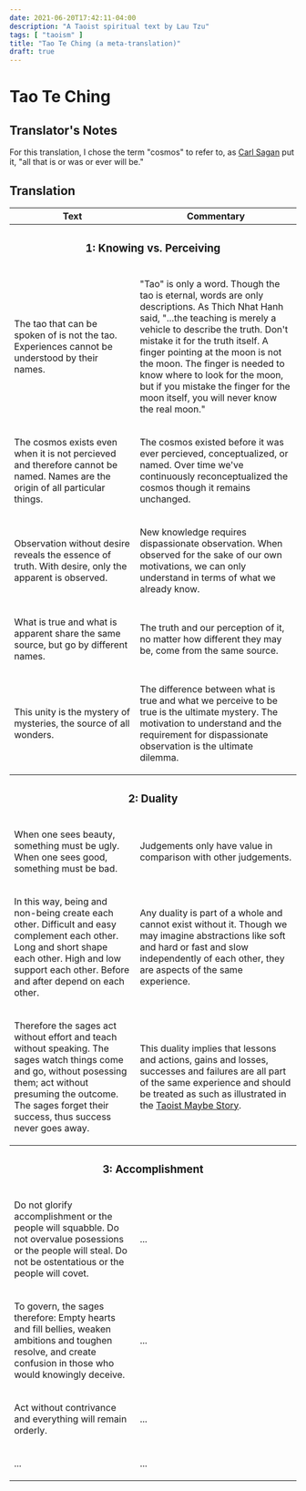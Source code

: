 ```yaml
---
date: 2021-06-20T17:42:11-04:00
description: "A Taoist spiritual text by Lau Tzu"
tags: [ "taoism" ]
title: "Tao Te Ching (a meta-translation)"
draft: true
---
```


# Tao Te Ching


## Translator's Notes

For this translation, I chose the term "cosmos" to refer to, as [Carl Sagan](carl-sagan.md) put it, "all that is or was or ever will be."

## Translation

<table>
	<tr>
		<th>
			Text
		</th>
		<th>
			Commentary
		</th>
	</tr>
	<tr>
		<th colspan="2">
			<h3>1: Knowing vs. Perceiving</h3>
		</th>
	</tr>
	<tr>
		<td>
			<p>
				The tao that can be spoken of is not the tao. 
				Experiences cannot be understood by their names.
			</p>
		</td>
		<td>
			<p>
				"Tao" is only a word. Though the tao is eternal, words are only descriptions. As Thich Nhat Hanh said, "...the teaching is merely a vehicle to describe the truth. Don't mistake it for the truth itself. A finger pointing at the moon is not the moon. The finger is needed to know where to look for the moon, but if you mistake the finger for the moon itself, you will never know the real moon."
			</p>
		</td>
	</tr>
	<tr>
		<td>
			<p>
				The cosmos exists even when it is not percieved and therefore cannot be named. 
				Names are the origin of all particular things.
			</p>
		</td>
		<td>
			<p>
				The cosmos existed before it was ever percieved, conceptualized, or named. 
				Over time we've continuously reconceptualized the cosmos though it remains unchanged.
			</p>
		</td>
	</tr>
	<tr>
		<td>
			<p>
				Observation without desire reveals the essence of truth. 
				With desire, only the apparent is observed.
			</p>
		</td>
		<td>
			<p>
				New knowledge requires dispassionate observation. 
				When observed for the sake of our own motivations, we can only understand in terms of what we already know.
			</p>
		</td>
	</tr>
	<tr>
		<td>
			<p>
				What is true and what is apparent share the same source, but go by different names.
			</p>
		</td>
		<td>
			<p>
				The truth and our perception of it, no matter how different they may be, come from the same source.
			</p>
		</td>
	</tr>
	<tr>
		<td>
			<p>
				This unity is the mystery of mysteries, the source of all wonders.
			</p>
		</td>
		<td>
			<p>
				The difference between what is true and what we perceive to be true is the ultimate mystery. The motivation to understand and the requirement for dispassionate observation is the ultimate dilemma.
			</p>
		</td>
	</tr>
	<tr>
		<th colspan="2">
			<h3>2: Duality</h3>
		</th>
	</tr>
	<tr>
		<td>
			<p>
				When one sees beauty, something must be ugly.
				When one sees good, something must be bad.
			</p>
		</td>
		<td>
			<p>Judgements only have value in comparison with other judgements.</p>
		</td>
	</tr>
	<tr>
		<td>
			<p>
				In this way, being and non-being create each other.
				Difficult and easy complement each other.
				Long and short shape each other.
				High and low support each other.
				Before and after depend on each other.
			</p>
		</td>
		<td>Any duality is part of a whole and cannot exist without it. Though we may imagine abstractions like soft and hard or fast and slow independently of each other, they are aspects of the same experience.</td>
	</tr>
	<tr>
		<td>
			<p>
				Therefore the sages act without effort and teach without speaking.
				The sages watch things come and go, without posessing them;
				act without presuming the outcome.
				The sages forget their success, thus success never goes away.
			</p>
		</td>
		<td>
			<p>
				This duality implies that lessons and actions, gains and losses, successes and failures are all part of the same experience and should be treated as such as illustrated in the <a href="maybe-story.md">Taoist Maybe Story</a>.
			</p>
		</td>
	</tr>
	<tr>
		<th colspan="2">
			<h3>3: Accomplishment</h3>
		</th>
	</tr>
	<tr>
		<td>
			<p>
				Do not glorify accomplishment or the people will squabble.
				Do not overvalue posessions or the people will steal.
				Do not be ostentatious or the people will covet.
			</p>
		</td>
		<td>
			<p>
				...
			</p>
		</td>
	</tr>
	<tr>
		<td>
			<p>
				To govern, the sages therefore: Empty hearts and fill bellies, weaken ambitions and toughen resolve, and create confusion in those who would knowingly deceive.
			</p>
		</td>
		<td>
			<p>
				...
			</p>
		</td>
	</tr>
	<tr>
		<td>
			<p>
				Act without contrivance and everything will remain orderly.
			</p>
		</td>
		<td>
			<p>
				...
			</p>
		</td>
	</tr>
	<tr>
		<td>
			<p>
				...
			</p>
		</td>
		<td>
			<p>
				...
			</p>
		</td>
	</tr>
</table>

